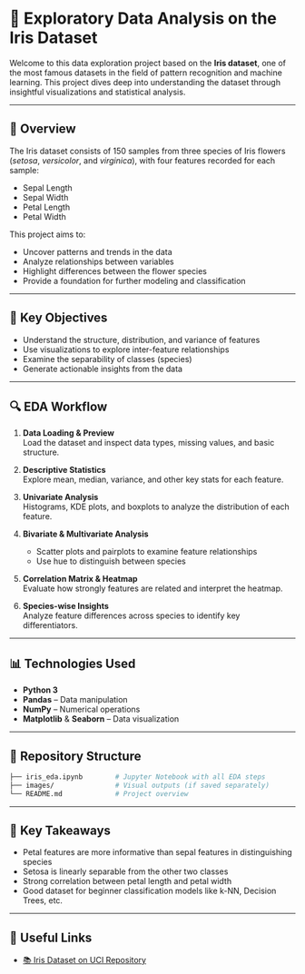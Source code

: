 # 🌸 Exploratory Data Analysis on the Iris Dataset

Welcome to this data exploration project based on the **Iris dataset**, one of the most famous datasets in the field of pattern recognition and machine learning. This project dives deep into understanding the dataset through insightful visualizations and statistical analysis.

---

## 📌 Overview

The Iris dataset consists of 150 samples from three species of Iris flowers (*setosa*, *versicolor*, and *virginica*), with four features recorded for each sample:
- Sepal Length
- Sepal Width
- Petal Length
- Petal Width

This project aims to:
- Uncover patterns and trends in the data
- Analyze relationships between variables
- Highlight differences between the flower species
- Provide a foundation for further modeling and classification

---

## 🧠 Key Objectives

- Understand the structure, distribution, and variance of features
- Use visualizations to explore inter-feature relationships
- Examine the separability of classes (species)
- Generate actionable insights from the data

---

## 🔍 EDA Workflow

1. **Data Loading & Preview**  
   Load the dataset and inspect data types, missing values, and basic structure.

2. **Descriptive Statistics**  
   Explore mean, median, variance, and other key stats for each feature.

3. **Univariate Analysis**  
   Histograms, KDE plots, and boxplots to analyze the distribution of each feature.

4. **Bivariate & Multivariate Analysis**  
   - Scatter plots and pairplots to examine feature relationships  
   - Use hue to distinguish between species

5. **Correlation Matrix & Heatmap**  
   Evaluate how strongly features are related and interpret the heatmap.

6. **Species-wise Insights**  
   Analyze feature differences across species to identify key differentiators.

---

## 📊 Technologies Used

- **Python 3**
- **Pandas** – Data manipulation
- **NumPy** – Numerical operations
- **Matplotlib** & **Seaborn** – Data visualization

---

## 📁 Repository Structure

```bash
├── iris_eda.ipynb        # Jupyter Notebook with all EDA steps
├── images/               # Visual outputs (if saved separately)
└── README.md             # Project overview
```

---

## 🌟 Key Takeaways

- Petal features are more informative than sepal features in distinguishing species
- Setosa is linearly separable from the other two classes
- Strong correlation between petal length and petal width
- Good dataset for beginner classification models like k-NN, Decision Trees, etc.

---

## 🔗 Useful Links

- [📚 Iris Dataset on UCI Repository](https://archive.ics.uci.edu/ml/datasets/iris)




